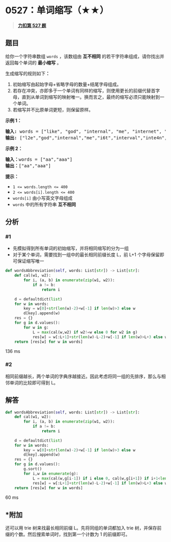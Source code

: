 # 0527：单词缩写（★★）


> <u>**[力扣第 527 题](https://leetcode.cn/problems/word-abbreviation/)**</u>

## 题目

<p>给你一个字符串数组 <code>words</code> ，该数组由 <strong>互不相同</strong> 的若干字符串组成，请你找出并返回每个单词的 <strong>最小缩写</strong> 。</p>

<p>生成缩写的规则如下<strong>：</strong></p>

<ol>
<li>初始缩写由起始字母+省略字母的数量+结尾字母组成。</li>
<li>若存在冲突，亦即多于一个单词有同样的缩写，则使用更长的前缀代替首字母，直到从单词到缩写的映射唯一。换而言之，最终的缩写必须只能映射到一个单词。</li>
<li>若缩写并不比原单词更短，则保留原样。</li>
</ol>



<p><strong>示例 1：</strong></p>

<pre>
<strong>输入:</strong> words = ["like", "god", "internal", "me", "internet", "interval", "intension", "face", "intrusion"]
<strong>输出:</strong> ["l2e","god","internal","me","i6t","interval","inte4n","f2e","intr4n"]
</pre>

<p><strong>示例 2：</strong></p>

<pre>
<strong>输入：</strong>words = ["aa","aaa"]
<strong>输出：</strong>["aa","aaa"]
</pre>



<p><strong>提示：</strong></p>

<ul>
<li><code>1 &lt;= words.length &lt;= 400</code></li>
<li><code>2 &lt;= words[i].length &lt;= 400</code></li>
<li><code>words[i]</code> 由小写英文字母组成</li>
<li><code>words</code> 中的所有字符串 <strong>互不相同</strong></li>
</ul>


## 分析

### #1
- 先模拟得到所有单词的初始缩写，并将相同缩写的分为一组
- 对于某个单词，需要找到一组中的最长相同前缀长度 L，前 L+1 个字母保留即可保证缩写唯一

```python
def wordsAbbreviation(self, words: List[str]) -> List[str]:
	def cal(w1, w2):
		for i, (a, b) in enumerate(zip(w1, w2)):
			if a != b:
				return i
	
	d = defaultdict(list)
	for w in words:
		key = w[0]+str(len(w)-2)+w[-1] if len(w)>3 else w
		d[key].append(w)
	res = {}
	for g in d.values():
		for w in g:
			L = max(cal(w,w2) if w2!=w else 0 for w2 in g)
			res[w] = w[:L+1]+str(len(w)-L-2)+w[-1] if len(w)>L+3 else w
	return [res[w] for w in words]
```
136 ms

### #2

相同前缀越长，两个单词的字典序越接近。因此考虑将同一组的先排序，那么与相邻单词的比较即可得到 L。

## 解答

```python
def wordsAbbreviation(self, words: List[str]) -> List[str]:
	def cal(w1, w2):
		for i, (a, b) in enumerate(zip(w1, w2)):
			if a != b:
				return i
	
	d = defaultdict(list)
	for w in words:
		key = w[0]+str(len(w)-2)+w[-1] if len(w)>3 else w
		d[key].append(w)
	res = {}
	for g in d.values():
		g.sort()
		for i,w in enumerate(g):
			L = max(cal(w,g[i-1]) if i else 0, cal(w,g[i+1]) if i+1<len(g) else 0)
			res[w] = w[:L+1]+str(len(w)-L-2)+w[-1] if len(w)>L+3 else w
	return [res[w] for w in words]
```
60 ms

## *附加

还可以用 trie 树来找最长相同前缀 L。先将同组的单词都加入 trie 树，并保存前缀的个数。然后搜索单词时，找到第一个计数为 1 的前缀即可。
